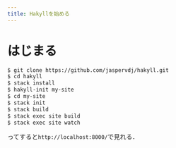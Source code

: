 ```yaml
---
title: Hakyllを始める
---
```


# はじまる

```bash
$ git clone https://github.com/jaspervdj/hakyll.git
$ cd hakyll
$ stack install
$ hakyll-init my-site
$ cd my-site
$ stack init
$ stack build
$ stack exec site build
$ stack exec site watch
```

ってすると`http://localhost:8000/`で見れる．
